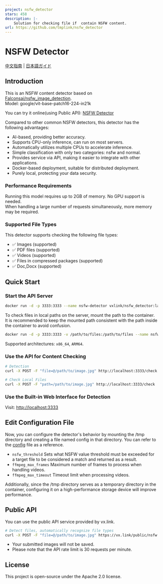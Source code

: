 ```yaml
---
project: nsfw_detector
stars: 458
description: |-
    Solution for checking file if  contain NSFW content.
url: https://github.com/tmplink/nsfw_detector
---
```


# NSFW Detector

[中文指南](README_cn.md) | [日本語ガイド](README_jp.md)

## Introduction

This is an NSFW content detector based on [Falconsai/nsfw_image_detection](https://huggingface.co/Falconsai/nsfw_image_detection).  
Model: google/vit-base-patch16-224-in21k

You can try it online(using Public API): [NSFW Detector](https://www.vx.link/nsfw_detector.html)

Compared to other common NSFW detectors, this detector has the following advantages:

* AI-based, providing better accuracy.
* Supports CPU-only inference, can run on most servers.
* Automatically utilizes multiple CPUs to accelerate inference.
* Simple classification with only two categories: nsfw and normal.
* Provides service via API, making it easier to integrate with other applications.
* Docker-based deployment, suitable for distributed deployment.
* Purely local, protecting your data security.

### Performance Requirements

Running this model requires up to 2GB of memory. No GPU support is needed.  
When handling a large number of requests simultaneously, more memory may be required.

### Supported File Types

This detector supports checking the following file types:

* ✅ Images (supported)
* ✅ PDF files (supported)
* ✅ Videos (supported)
* ✅ Files in compressed packages (supported)
* ✅ Doc,Docx (supported)

## Quick Start

### Start the API Server

```bash
docker run -d -p 3333:3333 --name nsfw-detector vxlink/nsfw_detector:latest
```

To check files in local paths on the server, mount the path to the container.
It is recommended to keep the mounted path consistent with the path inside the container to avoid confusion.

```bash
docker run -d -p 3333:3333 -v /path/to/files:/path/to/files --name nsfw-detector vxlink/nsfw_detector:latest
```

Supported architectures: `x86_64`, `ARM64`.

### Use the API for Content Checking

```bash
# Detection
curl -X POST -F "file=@/path/to/image.jpg" http://localhost:3333/check

# Check Local Files
curl -X POST -F "path=/path/to/image.jpg" http://localhost:3333/check
```

### Use the Built-in Web Interface for Detection

Visit: [http://localhost:3333](http://localhost:3333)

## Edit Configuration File

Now, you can configure the detector's behavior by mounting the /tmp directory and creating a file named config in that directory.
You can refer to the [config](config) file as a reference.

* `nsfw_threshold` Sets what NSFW value threshold must be exceeded for a target file to be considered a match and returned as a result.
* `ffmpeg_max_frames` Maximum number of frames to process when handling videos.
* `ffmpeg_max_timeout` Timeout limit when processing videos.

Additionally, since the /tmp directory serves as a temporary directory in the container, configuring it on a high-performance storage device will improve performance.

## Public API

You can use the public API service provided by vx.link.

```bash
# Detect files, automatically recognize file types
curl -X POST -F "file=@/path/to/image.jpg" https://vx.link/public/nsfw
```

* Your submitted images will not be saved.
* Please note that the API rate limit is 30 requests per minute.

## License

This project is open-source under the Apache 2.0 license.

